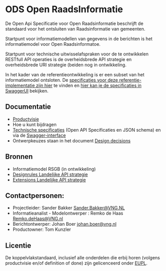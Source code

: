 # ODS Open RaadsInformatie

De Open Api Specificatie voor Open Raadsinformatie beschrijft de standaard voor het ontsluiten van Raadsinformatie van gemeenten.

Startpunt voor informatiemodellen van gegevens in de berichten is het informatiemodel voor Open Raadsinformatoe.

Startpunt voor technische uitwisselafspraken voor de te ontwikkelen RESTfull API operaties is de overheidsbrede API strategie en overheidsbrede URI strategie (beiden nog in ontwikkeling.

In het kader van de referentieontwikkeling is er een subset van het informatiemodel ontsloten. De [specificaties voor deze referentie-implementatie zijn hier](https://github.com/VNG-Realisatie/Open-Raadsinformatie/tree/master/api-specificatie/refimplementatie) te vinden en [hier kan je de specificaties in SwaggerUI](https://petstore.swagger.io/?url=https://raw.githubusercontent.com/VNG-Realisatie/Open-Raadsinformatie/master/api-specificatie/refimplementatie/openapi.yaml) bekijken.

## Documentatie
* [Productvisie](./docs/productvisie.md)
* Hoe u kunt bijdragen
* [Technische specificaties](./api-specificatie) (Open API Specificaties en JSON schema) en via de [Swagger-interface](.api-specificatie/openapi.yaml)
* Ontwerpkeuzes staan in het document [Design decisions](./docs/Designdecisions.md)

## Bronnen
* Informatiemodel RSGB (in ontwikkeling)
* [Designrules Landelijke API strategie](https://geonovum.github.io/KP-APIs/API-strategie-algemeen/)
* [Extensions Landelijke API strategie](https://geonovum.github.io/KP-APIs/API-strategie-extensies/)

## Contactpersonen:
* Projectleider: Sander Bakker Sander.Bakker@VNG.NL
* Informatieanalist - Modelontwerper : Remko de Haas Remko.deHaas@VNG.nl
* Berichtontwerper: Johan Boer johan.boer@vng.nl
* Productowner: Tom Kunzler

## Licentie
De koppelvlakstandaard, inclusief alle onderdelen die erbij horen (volgens productvisie en/of definition of done) zijn gelicenceerd onder [EUPL](https://eupl.eu/1.2/nl/).
